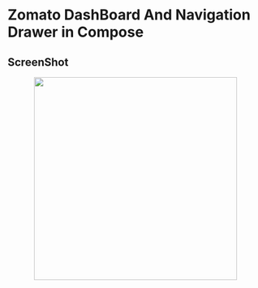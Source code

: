 # Zomato DashBoard And Navigation Drawer in Compose

## ScreenShot

<div align="center">
    <img src="https://github.com/Singh-Anshu/Zomato-DashBaord-And-ComposeNavigationDrawer/blob/master/app/src/main/res/drawable/zomato_dashboard.jpeg" width="400px"</img> 
</div>
